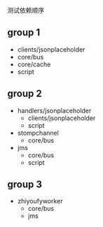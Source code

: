 
测试依赖顺序

## group 1

- clients/jsonplaceholder
- core/bus
- core/cache
- script

## group 2

- handlers/jsonplaceholder 
    + clients/jsonplaceholder
    + script
- stompchannel
    + core/bus
- jms
    + core/bus
    + script

## group 3

- zhiyoufyworker
    + core/bus
    + jms
